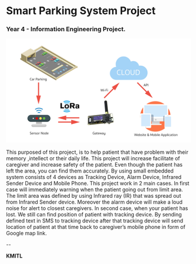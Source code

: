 # Smart Parking System Project

### Year 4 - Information Engineering Project. ###


![SMPS](system.jpg)
    
   This purposed of this project, is to help patient that have problem with  their memory ,intellect or their daily life. This project 
will increase facilitate of caregiver and increase safety of the patient. Even though the patient has left the area, you can find them accurately. By using small embedded system  consists of 4 devices as Tracking Device, Alarm Device, Infrared Sender Device and Mobile Phone. This project work in 2 main cases. In first case will immediately warning when the patient going out from limit area. The limit area was defined by using Infrared ray (IR) that was spread out from Infrared Sender device. Moreover the alarm device will make a loud noise for alert to closest caregivers. In second case, when your patient has lost. We still can find position of patient with tracking device. By sending defined text in SMS to tracking device after that tracking device will send location of patient at that time back to caregiver’s mobile phone in form of  Google map link.

--

**KMITL**
